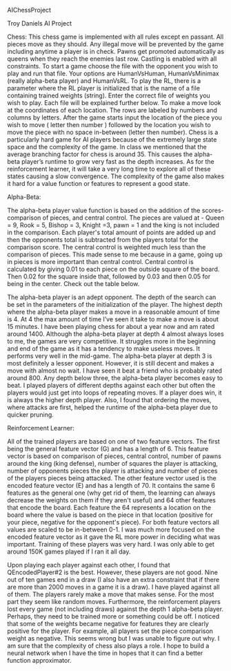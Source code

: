 AIChessProject

Troy Daniels AI Project

Chess: This chess game is implemented with all rules except en passant. All pieces move as they should. Any illegal move will be prevented by the game including anytime a player is in check. Pawns get promoted automatically as queens when they reach the enemies last row. Castling is enabled with all constraints. To start a game choose the file with the opponent you wish to play and run that file. Your options are HumanVsHuman, HumanVsMinimax (really alpha-beta player) and HumanVsRL. To play the RL, there is a parameter where the RL player is initialized that is the name of a file containing trained weights (string). Enter the correct file of weights you wish to play. Each file will be explained further below. To make a move look at the coordinates of each location. The rows are labeled by numbers and columns by letters. After the game starts input the location of the piece you wish to move ( letter then number ) followed by the location you wish to move the piece with no space in-between (letter then number). Chess is a particularly hard game for AI players because of the extremely large state space and the complexity of the game. In class we mentioned that the average branching factor for chess is around 35. This causes the alpha-beta player’s runtime to grow very fast as the depth increases. As for the reinforcement learner, it will take a very long time to explore all of these states causing a slow convergence. The complexity of the game also makes it hard for a value function or features to represent a good state.

Alpha-Beta:

The alpha-beta player value function is based on the addition of the scores- comparison of pieces, and central control. The pieces are valued at - Queen = 9, Rook = 5, Bishop = 3, Knight =3, pawn = 1 and the king is not included in the comparison. Each player's total amount of points are added up and then the opponents total is subtracted from the players total for the comparison score. The central control is weighted much less than the comparison of pieces. This made sense to me because in a game, going up in pieces is more important than central control. Central control is calculated by giving 0.01 to each piece on the outside square of the board. Then 0.02 for the square inside that, followed by 0.03 and then 0.05 for being in the center. Check out the table below.

The alpha-beta player is an adept opponent. The depth of the search can be set in the parameters of the initialization of the player. The highest depth where the alpha-beta player makes a move in a reasonable amount of time is 4. At 4 the max amount of time I’ve seen it take to make a move is about 15 minutes. I have been playing chess for about a year now and am rated around 1400. Although the alpha-beta player at depth 4 almost always loses to me, the games are very competitive. It struggles more in the beginning and end of the game as it has a tendency to make useless moves. It performs very well in the mid-game. The alpha-beta player at depth 3 is most definitely a lesser opponent. However, it is still decent and makes a move with almost no wait. I have seen it beat a friend who is probably rated around 800. Any depth below three, the alpha-beta player becomes easy to beat. I played players of different depths against each other but often the players would just get into loops of repeating moves. If a player does win, it is always the higher depth player. Also, I found that ordering the moves, where attacks are first, helped the runtime of the alpha-beta player due to quicker pruning.

Reinforcement Learner:

All of the trained players are based on one of two feature vectors. The first being the general feature vector (G) and has a length of 6. This feature vector is based on comparison of pieces, central control, number of pawns around the king (king defense), number of squares the player is attacking, number of opponents pieces the player is attacking and number of pieces of the players pieces being attacked. The other feature vector used is the encoded feature vector (E) and has a length of 70. It contains the same 6 features as the general one (why get rid of them, the learning can always decrease the weights on them if they aren't useful) and 64 other features that encode the board. Each feature the 64 represents a location on the board where the value is based on the piece in that location (positive for your piece, negative for the opponent's piece). For both feature vectors all values are scaled to be in-between 0-1. I was much more focused on the encoded feature vector as it gave the RL more power in deciding what was important. Training of these players was very hard. I was only able to get around 150K games played if I ran it all day.

Upon playing each player against each other, I found that QEncodedPlayer#2 is the best. However, these players are not good. Nine out of ten games end in a draw (I also have an extra constraint that if there are more than 2000 moves in a game it is a draw). I have played against all of them. The players rarely make a move that makes sense. For the most part they seem like random moves. Furthermore, the reinforcement players lost every game (not including draws) against the depth 1 alpha-beta player. Perhaps, they need to be trained more or something could be off. I noticed that some of the weights became negative for features they are clearly positive for the player. For example, all players set the piece comparison weight as negative. This seems wrong but I was unable to figure out why. I am sure that the complexity of chess also plays a role. I hope to build a neural network when I have the time in hopes that it can find a better function approximator.
